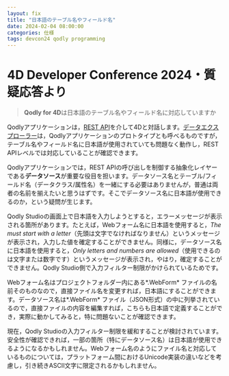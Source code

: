 ```yaml
---
layout: fix
title: "日本語のテーブル名やフィールド名"
date: 2024-02-04 08:00:00
categories: 仕様
tags: devcon24 qodly programming
---
```


# 4D Developer Conference 2024・質疑応答より

> **Qodly for 4D**は日本語のテーブル名やフィールド名に対応していますか

Qodlyアプリケーションは，[REST API](https://developer.4d.com/docs/ja/REST/gettingStarted)を介して4Dと対話します。[データエクスプローラー](https://developer.4d.com/docs/ja/Admin/dataExplorer)は，Qodlyアプリケーションのプロトタイプとも呼べるものですが，テーブル名やフィールド名に日本語が使用されていても問題なく動作し，REST APIレベルでは対応していることが確認できます。

Qodlyアプリケーションでは，REST APIの呼び出しを制御する抽象化レイヤーである**データソース**が重要な役目を担います。データソース名とテーブル/フィールド名（データクラス/属性名）を一緒にする必要はありませんが，普通は両者の名前を揃えたいと思うはずです。そこでデータソース名に日本語が使用できるのか，という疑問が生じます。

Qodly Studioの画面上で日本語を入力しようとすると，エラーメッセージが表示される箇所があります。たとえば，Webフォーム名に日本語を使用すると，*The must start with a letter*（先頭は文字でなければなりません）というメッセージが表示され，入力した値を確定することができません。同様に，データソース名に日本語を使用すると，*Only letters and numbers are allowed*（使用できるのは文字または数字です）というメッセージが表示され，やはり，確定することができません。Qodly Studio側で入力フィルター制限がかけられているためです。

Webフォーム名はプロジェクトフォルダー内にある*.WebForm* ファイルの名前そのものなので，直接ファイル名を変更すれば，日本語にすることができます。データソース名は*.WebForm* ファイル（JSON形式）の中に列挙されているので，直接ファイルの内容を編集すれば，こちらも日本語で定義することができ，実際に動かしてみると，特に問題ないことが確認できます。

現在，Qodly Studioの入力フィルター制限を緩和することが検討されています。安全性が確認できれば，一部の箇所（特にデータソース名）は日本語が使用できるようになるかもしれません。Webフォーム名のようにファイル名と対応しているものについては，プラットフォーム間におけるUnicode実装の違いなどを考慮し，引き続きASCII文字に限定されるかもしれません。
